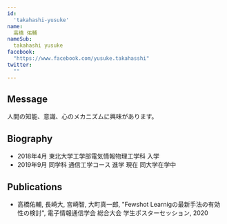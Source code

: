 ```yaml
---
id:
  'takahashi-yusuke'
name:
  高橋 佑輔
nameSub:
  takahashi yusuke
facebook:
  "https://www.facebook.com/yusuke.takahasshi"
twitter:
  ""
---
```



## Message
人間の知能、意識、心のメカニズムに興味があります。

## Biography
- 2018年4月 東北大学工学部電気情報物理工学科 入学
- 2019年9月 同学科 通信工学コース 進学
現在 同大学在学中

## Publications
- 高橋佑輔, 長崎大, 宮崎智, 大町真一郎, "Fewshot Learnigの最新手法の有効性の検討", 電子情報通信学会 総合大会 学生ポスターセッション, 2020

